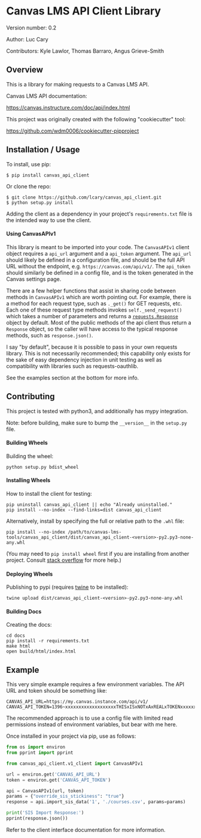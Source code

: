 Canvas LMS API Client Library
=============================

Version number: 0.2

Author: Luc Cary

Contributors: Kyle Lawlor, Thomas Barraro, Angus Grieve-Smith

Overview
--------

This is a library for making requests to a Canvas LMS API.

Canvas LMS API documentation:

https://canvas.instructure.com/doc/api/index.html

This project was originally created with the following "cookiecutter" tool:

https://github.com/wdm0006/cookiecutter-pipproject

Installation / Usage
--------------------

To install, use pip:

    $ pip install canvas_api_client

Or clone the repo:

    $ git clone https://github.com/lcary/canvas_api_client.git
    $ python setup.py install

Adding the client as a dependency in your project's `requirements.txt`
file is the intended way to use the client.

#### Using CanvasAPIv1 ####

This library is meant to be imported into your code. The `CanvasAPIv1` client
object requires a `api_url` argument and a `api_token` argument. The `api_url`
should likely be defined in a configuration file, and should be the full API
URL without the endpoint, e.g. `https://canvas.com/api/v1/`. The `api_token`
should similarly be defined in a config file, and is the token generated in
the Canvas settings page.

There are a few helper functions that assist in sharing code between methods
in `CanvasAPIv1` which are worth pointing out. For example, there is a method
for each request type, such as `._get()` for GET requests, etc. Each one of
these request type methods invokes `self._send_request()` which takes a
number of parameters and returns a
[`requests.Response`](http://docs.python-requests.org/en/master/api/#requests.Response)
object by default. Most of the public methods of the api client thus return
a `Response` object, so the caller will have access to the typical response
methods, such as `response.json()`.

I say "by default", because it is possible to pass in your own requests
library. This is not necessarily recommended; this capability only exists for
the sake of easy dependency injection in unit testing as well as compatibility
with libraries such as requests-oauthlib.

See the examples section at the bottom for more info.

Contributing
------------

This project is tested with python3, and additionally has mypy integration.

Note: before building, make sure to bump the `__version__` in the `setup.py` file.

#### Building Wheels ####

Building the wheel:

    python setup.py bdist_wheel

#### Installing Wheels ####

How to install the client for testing:

    pip uninstall canvas_api_client || echo "Already uninstalled."
    pip install --no-index --find-links=dist canvas_api_client

Alternatively, install by specifying the full or relative path to the `.whl` file:

    pip install --no-index /path/to/canvas-lms-tools/canvas_api_client/dist/canvas_api_client-<version>-py2.py3-none-any.whl

(You may need to `pip install wheel` first if you are installing from another 
project. Consult [stack overflow](https://stackoverflow.com/questions/28002897/wheel-file-installation)
for more help.)

#### Deploying Wheels ####

Publishing to pypi (requires [twine](https://packaging.python.org/tutorials/distributing-packages/#requirements-for-packaging-and-distributing) to be installed):

    twine upload dist/canvas_api_client-<version>-py2.py3-none-any.whl

#### Building Docs ####

Creating the docs:

    cd docs
    pip install -r requirements.txt
    make html
    open build/html/index.html

Example
-------

This very simple example requires a few environment variables. The
API URL and token should be something like:
```
CANVAS_API_URL=https://my.canvas.instance.com/api/v1/
CANVAS_API_TOKEN=1396~xxxxxxxxxxxxxxxxxxxTHISxISxNOTxAxREALxTOKENxxxxxxxxxxxxxxxxxxxxx
```

The recommended approach is to use a config file with limited read
permissions instead of environment variables, but bear with me here.

Once installed in your project via pip, use as follows:

```python
from os import environ
from pprint import pprint

from canvas_api_client.v1_client import CanvasAPIv1 

url = environ.get('CANVAS_API_URL')
token = environ.get('CANVAS_API_TOKEN')

api = CanvasAPIv1(url, token)
params = {"override_sis_stickiness": "true"}
response = api.import_sis_data('1', './courses.csv', params=params)

print('SIS Import Response:')
pprint(response.json())
```

Refer to the client interface documentation for more information.
